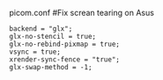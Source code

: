 picom.conf #Fix screan tearing on Asus

```
backend = "glx";
glx-no-stencil = true;
glx-no-rebind-pixmap = true;
vsync = true;
xrender-sync-fence = "true";
glx-swap-method = -1;
```
